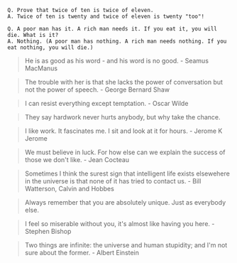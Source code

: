 ```
Q. Prove that twice of ten is twice of eleven.
A. Twice of ten is twenty and twice of eleven is twenty "too"!
```

```
Q. A poor man has it. A rich man needs it. If you eat it, you will die. What is it?
A. Nothing. (A poor man has nothing. A rich man needs nothing. If you eat nothing, you will die.)
```

> He is as good as his word - and his word is no good. - Seamus MacManus

> The trouble with her is that she lacks the power of conversation but not the power of speech. - George Bernard Shaw

> I can resist everything except temptation. - Oscar Wilde

> They say hardwork never hurts anybody, but why take the chance.

> I like work. It fascinates me. I sit and look at it for hours. - Jerome K Jerome

> We must believe in luck. For how else can we explain the success of those we don't like. - Jean Cocteau

> Sometimes I think the surest sign that intelligent life exists elsewehere in the universe is that none of it has tried to contact us. - Bill Watterson, Calvin and Hobbes

> Always remember that you are absolutely unique. Just as everybody else.

> I feel so miserable without you, it's almost like having you here. - Stephen Bishop

> Two things are infinite: the universe and human stupidity; and I'm not sure about the former. - Albert Einstein
